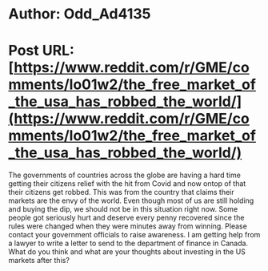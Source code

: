 # Author: Odd_Ad4135
# Post URL: [https://www.reddit.com/r/GME/comments/lo01w2/the_free_market_of_the_usa_has_robbed_the_world/](https://www.reddit.com/r/GME/comments/lo01w2/the_free_market_of_the_usa_has_robbed_the_world/)


The governments of countries across the globe are having a hard time getting their citizens relief with the hit from Covid and now ontop of that their citizens get robbed. This was from the country that claims their markets are the envy of the world. Even though most of us are still holding and buying the dip, we should not be in this situation right now. Some people got seriously hurt and deserve every penny recovered since the rules were changed when they were minutes away from winning. Please contact your government officials to raise awareness. I am getting help from a lawyer to write a letter to send to the department of finance in Canada. What do you think and what are your thoughts about investing in the US markets after this?